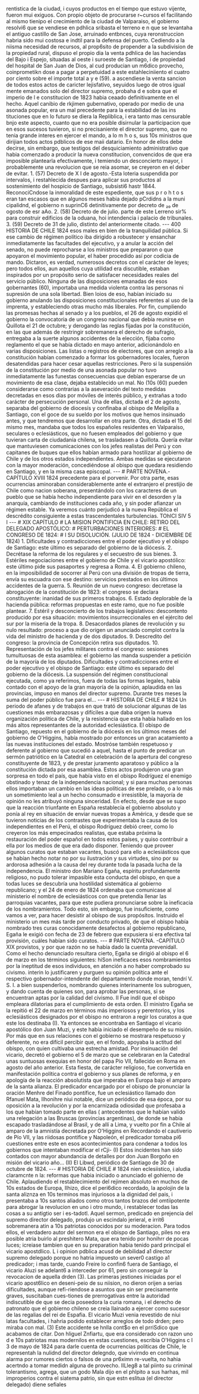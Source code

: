 rentistica de la ciudad, i cuyos productos en el tiempo que estuvo vijente, fueron mui exiguos. Con propio objeto de procurarse r~cursos el facilitando al mismo tienipo el crecimiento de la ciudad de Valparaiso, el gobierno resolvi6 que se vendiese en pdhlica sribasta el terreno e n que se levantaha el antiguo castillo de San Jose, arruinado entbnces, cuya reronstruccion habria sido mui costosa e indtil para la defensa del puerto. Cediendo a la niisma necesidad de recursos, al prop6sito de propender a la subdivision de la propiedad rural, dispuso el propio dia la venta pdhlica de las haciendas del Bajo i Espejo, situadas al oeste i suroeste de Santiago, i de propiedad del hospital de San Juan de Dios, al cud producian un m6dico provecho, coinprometikn dose a pagar a perpetuidad a este estahleciniiento el cuatro por ciento sobre el importe total a y e (59). a ascendiese la venta sancion de todos estos actos de caricter lejisfativo, seyuidos luego de otros igual mente emanados solo del director supremo, probaha d e sobra que el imperio de l e constitucion de 1823 habia ceaado definitivamente en el hecho. Aquel canibio de rkjimen gubernativo, operado por medio de una asonada popular, era un mal precedente para la estabilidad de las ins tituciones que en lo futuro se diera la Repliblica, i era tanto mas censurable bnjo este aspecto, cuanto que no era posible disirnular la participacion que en esos sucesos tuvieron, si no precisaniente el director supremo, que no tenia grande interes en ejercer el mando, a lo m h o s, sus 10s ministros que dirijian todos actos pdblicos de ese maii datario. En honor de ellos debe decirse, sin embargo, que testigos del desquiciamiento administrativo que habia comenzado a producir la nueva constitucion, convencidos de que era imposible plantearla efectivamente, i temiendo un desconcierto mayor, i probablemente una revolucion que se reia asomar, se creyeron en el deber de evitar. 1. (57) Decreto de X I de agosto.-Esta loteria suspendida por intervalos, i restahlecida despues para aplicar sus productos al sostenimiento del hospicio de Santiago, subsisti6 hastr 1844. ReconociCndose la inmoralidad de este espediente, que sus p r o h t o s eran tan escasos que en algunos meses habia dejado pCrdidns a la muni cipalidnd, el gobierno n suprinC6 detinitivamente por decreto de ₂₀ de ogosto de esr aAo. 2. (58) Decreto de de julio. parte de este Lerreno sir\% para construir edificios de la oduana, hoi intendencia i palacio de tribunales. 3. (59) Decreto de 31 de julio, distinto del anteriormente citado. --- 400 HISTORIA DE CHILE 1824 esos males en bien de la tranquilidad pública. Si ese cambio de régimen político iba dirigido a robustecer y ensanchar inmediatamente las facultades del ejecutivo, y a anular la acción del senado, no puede reprocharse a los ministros que prepararon o que apoyaron el movimiento popular, el haber procedido así por codicia de mando. Dictaron, es verdad, numerosos decretos con el carácter de leyes; pero todos ellos, aun aquellos cuya utilidad era discutible, estaban inspirados por un propósito serio de satisfacer necesidades reales del servicio público. Ninguna de las disposiciones emanadas de esos gobernantes (60), importaba una medida violenta contra las personas ni supresión de una sola libertad. Bien loios de eso, habían iniciado su gobierno anulando las disposiciones constitucionales referentes al uso de la imprenta, y estableciendo otras mucho más liberales. Por fin, cumpliendo las promesas hechas al senado y a los pueblos, el 26 de agosto expidió el gobierno la convocatoria de un congreso nacional que debía reunirse en Quillota el 21 de octubre; y derogando las reglas fijadas por la constitución, en las que además de restringir sobremanera el derecho de sufragio, entregaba a la suerte algunos accidentes de la elección, fijaba como reglamento el que se había dictado en mayo anterior, adicionándolo en varias disposiciones. Las listas o registros de electores, que con arreglo a la constitución habían comenzado a formar los gobernadores locales, fueron desatendidas para hacer cesar aquellas restricciones. Pero si la suspensión de la constitución por medio de una asonada popular no tuvo inmediatamente las funestas consecuencias que debían esperarse de un movimiento de esa clase, dejaba establecido un mal. No (10s (60) pueden considerarse como contrarias a la aseveración del texto medidas decretadas en esos días por móviles de interés público, y extrañas a todo carácter de persecución personal. Una de ellas, dictada el 2 de agosto, separaba del gobierno de diocesís y confinaba al obispo de Melipilla a Santiago, con el goce de su sueldo por los motivos que hemos insinuado antes, y que tendremos que desarrollar en otra parte. Otra, dictada el 15 del mismo mes, mandaba que todos los españoles residentes en Valparaíso, seculares o eclesiásticos, que no fuesen empleados del gobierno y que tuvieran carta de ciudadanía chilena, se trasladasen a Quillota. Quería evitar que mantuviesen comunicaciones con los jefes realistas del Perú y con capitanes de buques que ellos habían armado para hostilizar al gobierno de Chile y de los otros estados independientes. Ambas medidas se ejecutaron con la mayor moderación, concediéndose al obispo que quedara residiendo en Santiago, y en la misma casa episcopal. --- # PARTE NOVENA.-CAPÍTULO XVIII 1824 precedente para el porvenir. Por otra parte, esas ocurrencias aminoraban considerablemente ante el extranjero el prestijio de Chile como nacion soberana, presentándolo con los caracteres de un pueblo que se había hecho independiente para vivir en el desorden y la anarquía, cambiando de instituciones cada año, y sin poder afianzar un régimen estable. Ya veremos cuánto perjudicó a la nueva República el descrédito consiguiente a estas trascendentales turbulencias. TOhICI SIV 5 I --- # XIX CAPÍTULO # LA MISION PONTIFICIA EN CHILE: RETIRO DEL DELEGADO APOSTÓLICO: # PERTURBACIONES INTERIORES: # EL CONGRESO DE 1824: # I SU DISOLUCIÓN. (JULIO DE 1824 - DICIEMBRE DE 1824) 1. Dificultades y contradicciones entre el poder ejecutivo y el obispo de Santiago: este último es separado del gobierno de la diócesis. 2. Decrétase la reforma de los regulares y el secuestro de sus bienes. 3. Estériles negociaciones entre el gobierno de Chile y el vicario apostólico: este último pide sus pasaportes y regresa a Roma. 4. El gobierno chileno, en la imposibilidad de socorrer al Perú con una división de tropas de tierra, envía su escuadra con ese destino: servicios prestados en los últimos accidentes de la guerra. 5. Reunión de un nuevo congreso: decretase la abrogación de la constitución de 1823: el congreso se declara constituyente: inanidad de sus primeros trabajos. 6. Estado deplorable de la hacienda pública: reformas propuestas en este ramo, que no fue posible plantear. 7. Estéril y desconcierto de los trabajos legislativos: descontento producido por esa situación: movimientos insurreccionales en el ejército del sur por la miseria de la tropa. 8. Desacordados planes de revolución y su nulo resultado: proceso a que dio origen un anunciado complot contra la vida del ministro de hacienda y de dos diputados. 9. Descredito del congreso: la provincia de Concepción retira sus diputados. 10. Representación de los jefes militares contra el congreso: sesiones tumultuosas de esta asamblea: el gobierno las manda suspender a petición de la mayoría de los diputados. Dificultades y contradicciones entre el poder ejecutivo y el obispo de Santiago: este último es separado del gobierno de la diócesis. La suspensión del régimen constitucional ejecutada, como ya referimos, fuera de todas las formas legales, había contado con el apoyo de la gran mayoría de la opinión, aplaudida en las provincias, impuso en manos del director supremo. Durante tres meses la suma del poder público fue para el... --- # HISTORIA DE CHILE # 1824 Un periodo de afanes y de trabajos en que trató de solucionar algunas de las cuestiones más embarazosas y difíciles a que daba origen la nueva organización política de Chile, y la resistencia que esta había hallado en los más altos representantes de la autoridad eclesiástica. El obispo de Santiago, repuesto en el gobierno de la diócesis en los últimos meses del gobierno de O'Higgins, había mostrado por entonces un gran acatamiento a las nuevas instituciones del estado. Mostróse también respetuoso y deferente al gobierno que sucedió a aquel, hasta el punto de predicar un sermón patriótico en la Catedral en celebración de la apertura del congreso constituyente de 1823, y de prestar juramento aparatoso y público a la constitución dictada por esa asamblea. Estos actos produjeron una gran sorpresa en todo el país, que había visto en el obispo Rodríguez el enemigo obstinado y tenaz de la independencia nacional; y si para muchas personas ellos importaban un cambio en las ideas políticas de ese prelado, o a lo más un sometimiento leal a un hecho consumado e irresistible, la mayoría de opinión no les atribuyó ninguna sinceridad. En efecto, desde que se supo que la reacción triunfante en España restablecía el gobierno absoluto y ponía al rey en situación de enviar nuevas tropas a América, y desde que se tuvieron noticias de los contrastes que experimentaba la causa de los independientes en el Perú, el obispo Rodríguez debió creer, como lo creyeron los más empecinados realistas, que estaba próxima la restauración del poder español en todos estos países, y quiso contribuir a ella por los medios de que era dado disponer. Teniendo que proveer algunos curatos que estaban vacantes, buscó para ello a eclesiásticos que se habían hecho notar no por su ilustración y sus virtudes, sino por su ardorosa adhesión a la causa del rey durante toda la pasada lucha de la independencia. El ministro don Mariano Egaña, espíritu profundamente religioso, no pudo tolerar impasible esta conducta del obispo, en que a todas luces se descubría una hostilidad sistemática al gobierno republicano; y el 24 de enero de 1824 ordenaba que comunicase al ministerio el nombre de eclesiásticos con que pretendía llenar las parroquias vacantes, para que este pudiera pronunciarse sobre la ineficacia de los nombramientos. Todo esto, sin embargo, fue insuficiente, como vamos a ver, para hacer desistir al obispo de sus propósitos. Instruido el ministerio un mes más tarde por conducto privado, de que el obispo había nombrado tres curas conocidamente desafectos al gobierno republicano, Egaña le exigió con fecha de 23 de febrero que expusiera si era efectiva tal provisión, cuáles habían sido curatos. --- # PARTE NOVENA. -CAPÍTULO XIX provistos, y por que razón no se había dado la cuenta prevenidall. Como el hecho denunciado resultara cierto, Egaña se dirigió al obispo el 6 de marzo en los términos siguientes: hiSon ineficaces esos nombramientos por la ineptitud de esos individuos, en atención a no haber comprobado su civismo. interin lo justificaren y purguen su opinión política ante el respectivo gobernador-intendente del departamento donde moran, tendrí V. S. I. a bien suspenderlos, nombrando quienes interinamente los subroguen, y dando cuenta de quienes son, para aprobar las personas, si se encuentran aptas por la calidad del civismo. II Fue indil que el obispo empleara dilatorias para el cumplimiento de esta orden. El ministro Egaña se la repitió el 22 de marzo en términos más imperiosos y perentorios, y los eclesiásticos designados por el obispo no entraron a regir los curatos a que este los destinaba (I). Ya entonces se encontraba en Santiago el vicario apostólico don Juan Muzi, y este había iniciado el desempeño de su misión. Por más que en sus relaciones con el gobierno se mostrara respetuoso y deferente, no era difícil percibir que, en el fondo, apoyaba la actitud del obispo, con quien cultivaba una estrecha amistad. Por insinuación del vicario, decretó el gobierno el 5 de marzo que se celebraran en la Catedral unas suntuosas exequias en honor del papa Pío VII, fallecido en Roma en agosto del año anterior. Esta fiesta, de carácter religioso, fue convertida en manifestación política contra el gobierno y sus planes de reforma, y en apología de la reacción absolutista que imperaba en Europa bajo el amparo de la santa alianza. El predicador encargado por el obispo de pronunciar la oración Menhre del Finado pontífice, fue un eclesiástico llamado don Rfanuel Mata, llhonihre niui notable, dice un periódico de esa época, por su oposición a la revolución y por la encarnizada odiosidad que profesaba a los que habían tomado parte en ellas ( antecedentes que le habían valido una relegación a las Bruscas (provincias argentinas), de donde se había escapado trasladándose al Brasil, y de allí a Lima, y vuelto por fin a Chile al amparo de la amnistía decretada por O'Higgins en Recordando el cautiverio de Pío VII, y las riidosas pontifice y Napoleón, el predicador tomaba pi6 cuestiones entre este en esos acontecimientos para condenar a todos los gobiernos que intentaban modificar el rCji- (I) Estos incidentes han sido contados con mayor abundancia de detalles por don Juan Borgoño en misión del vicario año... (II) El Libwd, periódico de Santiago de 30 de octubre de 1824. --- # HISTORIA DE CHILE # 1824 nien eclesiistico, i aludia claramcnte n la: reformas que habia iniciado o anunciado el gohierno de Chile. Aplaudiendo el restablecimiento del rejimen absoluto en muchos de 10s estados de Europa, Ilhizo, dice el peri6dico recordado, la apolojin de la santa aliznza en 10s terminos mas injuriosos a la dignidad del pais, i presentaba a 10s santos aliados como otros tantos brazos del omtiipotente para abrogar la revolucion en uno i otro mundo, i restablecer todas las cosas a su antigtio ser i es-tadotl. Aquel sermon, predicado en prejencia del supremo director delegado, produjo un escindalo jerieral, e irrit6 sobremanera atin a 10s patriotas conocidos por su moderacion. Para todos ellos, el verdadero autor del sermon era el obispo de Santiago, piles no era posible atria buirlo al preshitero Mata, que era tenido por honihrr de pocas luces; icreiase tambien que en su preparation habia tenido pard principal el vicario apostdlico. L i opinion pdblica acusd de debilidad a1 director supremo delegado porque no hatria impuesto un sever0 castigo a1 predicador; i mas tarde, cuando Freire lo confin6 fuera de Santiago, el vicario Aluzi se adelant6 a interceder por 61, pero sin conseguir la revocacion de aquella drden (3). Las primeras jestiones iniciadas por el vicario apost6lico en deseni-peio de su niision, no dieron orijen a serias dificultades, aunque refi-riendose a asuntos que sin ser precisamente graves, suscitaban cues-tiones de prerrogativas entre la autoridad indiscutible de que se decia poseedora la curia romana, i el derecho de patronato que el gobierno chileno se creia llainado a ejercer como sucesor de las regalias del rei de Espafia. El vicario Muzi venia revestido de niui latas facultades, i hahria podido establecer arreglos de todo drden; pero miraba con mal. (3) Este accidente se hnlla cont$o en el prriSdico que acabamos de citar. Don hliguel Znfiartu, que era considerado con razon uno d e 10s patriotas mas modernilos en estas cuestiones, escribia O'Higgins c l 3 de mayo de 1824 para darle cuenta de ocurrencias politicas de Chile, le representah la nulidnd del director delegndo, que vivirndo en continua alarma por rumores ciertos o falsos de una pr6ximn re-vuelta, no hahia acertndo a tomar medidn alguna de provecho. IILleg8 a tal piinto su criminal tolerantismo, agrega, que un godo Mala dijo en el phlpito a sus harhas, mil improperios contra el siatema patrio, sin que estn eslitua (el director delegado) diene sefiales